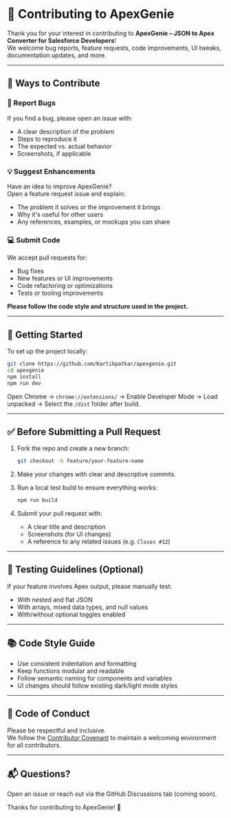 # 🤝 Contributing to ApexGenie

Thank you for your interest in contributing to **ApexGenie – JSON to Apex Converter for Salesforce Developers**!  
We welcome bug reports, feature requests, code improvements, UI tweaks, documentation updates, and more.

---

## 🧩 Ways to Contribute

### 🐞 Report Bugs

If you find a bug, please open an issue with:

- A clear description of the problem
- Steps to reproduce it
- The expected vs. actual behavior
- Screenshots, if applicable

### 💡 Suggest Enhancements

Have an idea to improve ApexGenie?  
Open a feature request issue and explain:

- The problem it solves or the improvement it brings
- Why it's useful for other users
- Any references, examples, or mockups you can share

### 💻 Submit Code

We accept pull requests for:

- Bug fixes
- New features or UI improvements
- Code refactoring or optimizations
- Tests or tooling improvements

**Please follow the code style and structure used in the project.**

---

## 🚀 Getting Started

To set up the project locally:

```bash
git clone https://github.com/Kartikpatkar/apexgenie.git
cd apexgenie
npm install
npm run dev
```

Open Chrome → `chrome://extensions/` → Enable Developer Mode → Load unpacked → Select the `/dist` folder after build.

---

## ✅ Before Submitting a Pull Request

1. Fork the repo and create a new branch:
   ```bash
   git checkout -b feature/your-feature-name
   ```

2. Make your changes with clear and descriptive commits.

3. Run a local test build to ensure everything works:
   ```bash
   npm run build
   ```

4. Submit your pull request with:
   - A clear title and description
   - Screenshots (for UI changes)
   - A reference to any related issues (e.g. `Closes #12`)

---

## 🧪 Testing Guidelines (Optional)

If your feature involves Apex output, please manually test:
- With nested and flat JSON
- With arrays, mixed data types, and null values
- With/without optional toggles enabled

---

## 📚 Code Style Guide

- Use consistent indentation and formatting
- Keep functions modular and readable
- Follow semantic naming for components and variables
- UI changes should follow existing dark/light mode styles

---

## 🙌 Code of Conduct

Please be respectful and inclusive.  
We follow the [Contributor Covenant](https://www.contributor-covenant.org/version/2/1/code_of_conduct/) to maintain a welcoming environment for all contributors.

---

## 📬 Questions?

Open an issue or reach out via the GitHub Discussions tab (coming soon).

Thanks for contributing to ApexGenie! 🌟